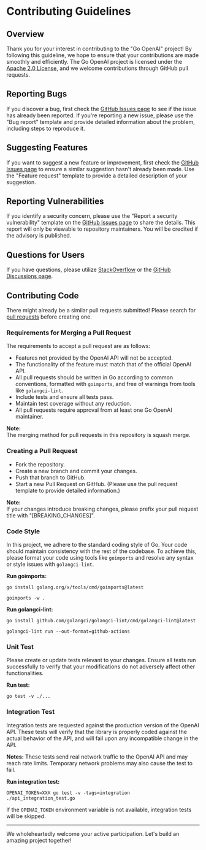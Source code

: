 # Contributing Guidelines

## Overview

Thank you for your interest in contributing to the "Go OpenAI" project! By following this guideline, we hope to ensure that your contributions are made smoothly and efficiently. The Go OpenAI project is licensed under the [Apache 2.0 License](https://github.com/payko-com/go-openai/blob/master/LICENSE), and we welcome contributions through GitHub pull requests.

## Reporting Bugs

If you discover a bug, first check the [GitHub Issues page](https://github.com/payko-com/go-openai/issues) to see if the issue has already been reported. If you're reporting a new issue, please use the "Bug report" template and provide detailed information about the problem, including steps to reproduce it.

## Suggesting Features

If you want to suggest a new feature or improvement, first check the [GitHub Issues page](https://github.com/payko-com/go-openai/issues) to ensure a similar suggestion hasn't already been made. Use the "Feature request" template to provide a detailed description of your suggestion.

## Reporting Vulnerabilities

If you identify a security concern, please use the "Report a security vulnerability" template on the [GitHub Issues page](https://github.com/payko-com/go-openai/issues) to share the details. This report will only be viewable to repository maintainers. You will be credited if the advisory is published.

## Questions for Users

If you have questions, please utilize [StackOverflow](https://stackoverflow.com/) or the [GitHub Discussions page](https://github.com/payko-com/go-openai/discussions).

## Contributing Code

There might already be a similar pull requests submitted! Please search for [pull requests](https://github.com/payko-com/go-openai/pulls) before creating one.

### Requirements for Merging a Pull Request

The requirements to accept a pull request are as follows:

- Features not provided by the OpenAI API will not be accepted.
- The functionality of the feature must match that of the official OpenAI API.
- All pull requests should be written in Go according to common conventions, formatted with `goimports`, and free of warnings from tools like `golangci-lint`.
- Include tests and ensure all tests pass.
- Maintain test coverage without any reduction.
- All pull requests require approval from at least one Go OpenAI maintainer.

**Note:**  
The merging method for pull requests in this repository is squash merge.

### Creating a Pull Request

- Fork the repository.
- Create a new branch and commit your changes.
- Push that branch to GitHub.
- Start a new Pull Request on GitHub. (Please use the pull request template to provide detailed information.)

**Note:**  
If your changes introduce breaking changes, please prefix your pull request title with "[BREAKING_CHANGES]".

### Code Style

In this project, we adhere to the standard coding style of Go. Your code should maintain consistency with the rest of the codebase. To achieve this, please format your code using tools like `goimports` and resolve any syntax or style issues with `golangci-lint`.

**Run goimports:**

```
go install golang.org/x/tools/cmd/goimports@latest
```

```
goimports -w .
```

**Run golangci-lint:**

```
go install github.com/golangci/golangci-lint/cmd/golangci-lint@latest
```

```
golangci-lint run --out-format=github-actions
```

### Unit Test

Please create or update tests relevant to your changes. Ensure all tests run successfully to verify that your modifications do not adversely affect other functionalities.

**Run test:**

```
go test -v ./...
```

### Integration Test

Integration tests are requested against the production version of the OpenAI API. These tests will verify that the library is properly coded against the actual behavior of the API, and will fail upon any incompatible change in the API.

**Notes:**
These tests send real network traffic to the OpenAI API and may reach rate limits. Temporary network problems may also cause the test to fail.

**Run integration test:**

```
OPENAI_TOKEN=XXX go test -v -tags=integration ./api_integration_test.go
```

If the `OPENAI_TOKEN` environment variable is not available, integration tests will be skipped.

---

We wholeheartedly welcome your active participation. Let's build an amazing project together!
